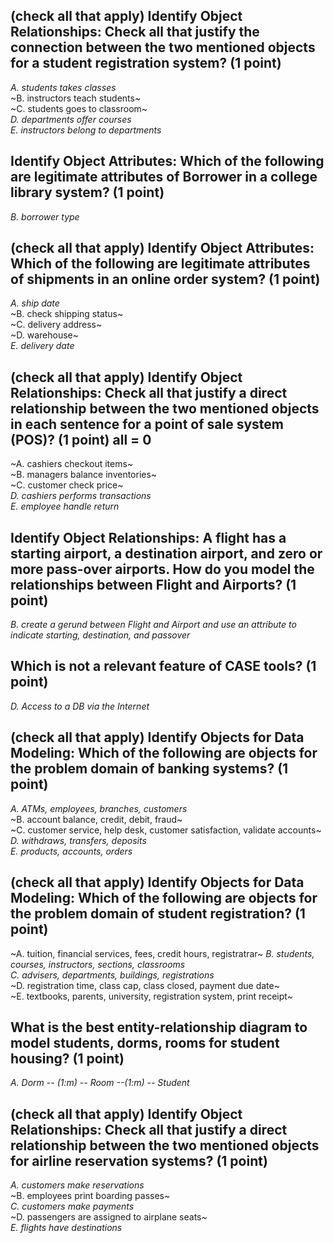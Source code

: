 ## (check all that apply) Identify Object Relationships: Check all that justify the connection between the two mentioned objects for a student registration system? (1 point)
*A. students takes classes*\
~B. instructors teach students~\
~C. students goes to classroom~\
*D. departments offer courses*\
*E. instructors belong to departments*

## Identify Object Attributes: Which of the following are legitimate attributes of Borrower in a college library system? (1 point)
*B. borrower type*

## (check all that apply) Identify Object Attributes: Which of the following are legitimate attributes of shipments in an online order system? (1 point)
*A. ship date*\
~B. check shipping status~\
~C. delivery address~\
~D. warehouse~\
*E. delivery date*

## (check all that apply) Identify Object Relationships: Check all that justify a direct relationship between the two mentioned objects in each sentence for a point of sale system (POS)? (1 point) all = 0
~A. cashiers checkout items~\
~B. managers balance inventories~\
~C. customer check price~\
*D. cashiers performs transactions*\
*E. employee handle return*

## Identify Object Relationships: A flight has a starting airport, a destination airport, and zero or more pass-over airports. How do you model the relationships between Flight and Airports? (1 point)
*B. create a gerund between Flight and Airport and use an attribute to indicate starting, destination, and passover*

## Which is not a relevant feature of CASE tools? (1 point)
*D. Access to a DB via the Internet*

## (check all that apply) Identify Objects for Data Modeling: Which of the following are objects for the problem domain of banking systems? (1 point)
*A. ATMs, employees, branches, customers*\
~B. account balance, credit, debit, fraud~\
~C. customer service, help desk, customer satisfaction, validate accounts~\
*D. withdraws, transfers, deposits*\
*E. products, accounts, orders*

## (check all that apply) Identify Objects for Data Modeling: Which of the following are objects for the problem domain of student registration? (1 point)
~A. tuition, financial services, fees, credit hours, registratrar~
*B. students, courses, instructors, sections, classrooms*\
*C. advisers, departments, buildings, registrations*\
~D. registration time, class cap, class closed, payment due date~\
~E. textbooks, parents, university, registration system, print receipt~

## What is the best entity-relationship diagram to model students, dorms, rooms for student housing? (1 point)
*A. Dorm -- (1:m) -- Room --(1:m) -- Student*

## (check all that apply) Identify Object Relationships: Check all that justify a direct relationship between the two mentioned objects for airline reservation systems? (1 point)
*A. customers make reservations*\
~B. employees print boarding passes~\
*C. customers make payments*\
~D. passengers are assigned to airplane seats~\
*E. flights have destinations*
